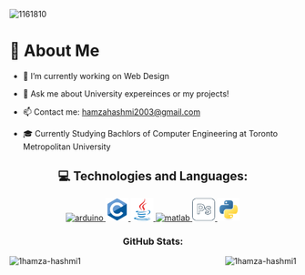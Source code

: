 ![1161810](https://github.com/1Hamza-Hashmi1/1Hamza-Hashmi1/assets/146145658/c5e38ff8-e791-487d-8d87-481354c834b6)

<h1>📖 About Me</h1>

- 🔭 I’m currently working on Web Design

- 💬 Ask me about University expereinces or my projects!

- 📫 Contact me: hamzahashmi2003@gmail.com

- 🎓 Currently Studying Bachlors of Computer Engineering at Toronto Metropolitan University

<h2 align="center">💻 Technologies and Languages:</h2>
<p align="center"> <a href="https://www.arduino.cc/" target="_blank" rel="noreferrer"> <img src="https://cdn.worldvectorlogo.com/logos/arduino-1.svg" alt="arduino" width="40" height="40"/> </a> <a href="https://www.cprogramming.com/" target="_blank" rel="noreferrer"> <img src="https://raw.githubusercontent.com/devicons/devicon/master/icons/c/c-original.svg" alt="c" width="40" height="40"/> </a> <a href="https://www.java.com" target="_blank" rel="noreferrer"> <img src="https://raw.githubusercontent.com/devicons/devicon/master/icons/java/java-original.svg" alt="java" width="40" height="40"/> </a> <a href="https://www.mathworks.com/" target="_blank" rel="noreferrer"> <img src="https://upload.wikimedia.org/wikipedia/commons/2/21/Matlab_Logo.png" alt="matlab" width="40" height="40"/> </a> <a href="https://www.photoshop.com/en" target="_blank" rel="noreferrer"> <img src="https://raw.githubusercontent.com/devicons/devicon/master/icons/photoshop/photoshop-line.svg" alt="photoshop" width="40" height="40"/> </a> <a href="https://www.python.org" target="_blank" rel="noreferrer"> <img src="https://raw.githubusercontent.com/devicons/devicon/master/icons/python/python-original.svg" alt="python" width="40" height="40"/> </a> </p>

<h3 align="center">GitHub Stats:</h3>
<p><img align="right" src="https://github-readme-stats.vercel.app/api/top-langs?username=1hamza-hashmi1&show_icons=true&locale=en&layout=compact" alt="1hamza-hashmi1" /></p>

<p>&nbsp;<img align="left" src="https://github-readme-stats.vercel.app/api?username=1hamza-hashmi1&show_icons=true&locale=en" alt="1hamza-hashmi1" /></p>
